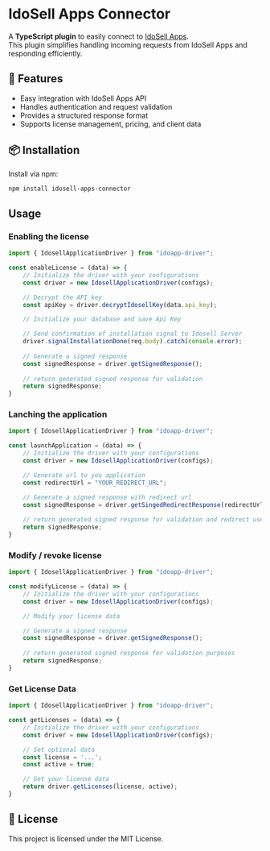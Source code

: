 # IdoSell Apps Connector

A **TypeScript plugin** to easily connect to [IdoSell Apps](https://idosell.readme.io/docs/apps).  
This plugin simplifies handling incoming requests from IdoSell Apps and responding efficiently.

## 🚀 Features
- Easy integration with IdoSell Apps API  
- Handles authentication and request validation  
- Provides a structured response format  
- Supports license management, pricing, and client data  

## 📦 Installation
Install via npm:
```sh
npm install idosell-apps-connector
```

## Usage 

### Enabling the license
```js
import { IdosellApplicationDriver } from "idoapp-driver";

const enableLicense = (data) => {
    // Initialize the driver with your configurations
    const driver = new IdosellApplicationDriver(configs);

    // Decrypt the API key
    const apiKey = driver.decryptIdosellKey(data.api_key);

    // Initialize your database and save Api Key

    // Send confirmation of installation signal to Idosell Server
    driver.signalInstallationDone(req.body).catch(console.error);
    
    // Generate a signed response
    const signedResponse = driver.getSignedResponse();
    
    // return generated signed response for validation
    return signedResponse;
}
```

### Lanching the application
```js
import { IdosellApplicationDriver } from "idoapp-driver";

const launchApplication = (data) => {
    // Initialize the driver with your configurations
    const driver = new IdosellApplicationDriver(configs);

    // Generate url to you application
    const redirectUrl = "YOUR_REDIRECT_URL";

    // Generate a signed response with redirect url
    const signedResponse = driver.getSingedRedirectResponse(redirectUrl);
    
    // return generated signed response for validation and redirect user
    return signedResponse;
}
```

### Modify / revoke license
```js
import { IdosellApplicationDriver } from "idoapp-driver";

const modifyLicense = (data) => {
    // Initialize the driver with your configurations
    const driver = new IdosellApplicationDriver(configs);

    // Modify your license data

    // Generate a signed response
    const signedResponse = driver.getSignedResponse();
    
    // return generated signed response for validation purposes
    return signedResponse;
}
```

### Get License Data
```js
import { IdosellApplicationDriver } from "idoapp-driver";

const getLicenses = (data) => {
    // Initialize the driver with your configurations
    const driver = new IdosellApplicationDriver(configs);

    // Set optional data
    const license = '...';
    const active = true;

    // Get your license data
    return driver.getLicenses(license, active);
}
```

## 📝 License
This project is licensed under the MIT License.